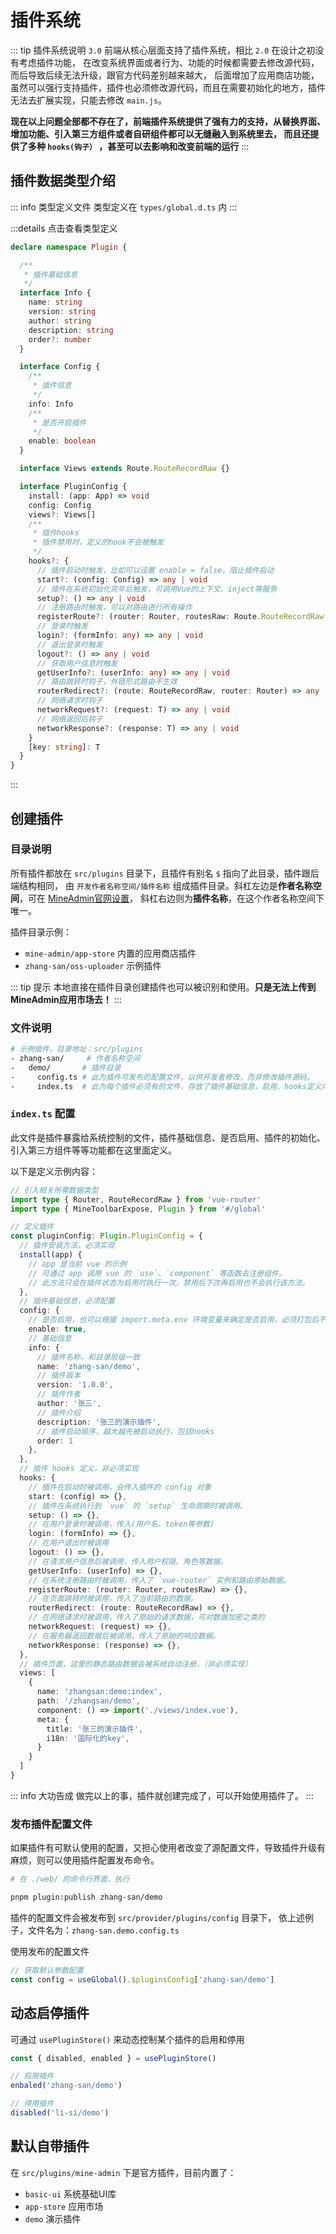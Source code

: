 # 插件系统

::: tip 插件系统说明
`3.0` 前端从核心层面支持了插件系统，相比 `2.0` 在设计之初没有考虑插件功能，
在改变系统界面或者行为、功能的时候都需要去修改源代码，而后导致后续无法升级，跟官方代码差别越来越大，
后面增加了应用商店功能，虽然可以强行支持插件，插件也必须修改源代码，而且在需要初始化的地方，插件无法去扩展实现，只能去修改 `main.js`。

**现在以上问题全部都不存在了，前端插件系统提供了强有力的支持，从替换界面、增加功能、引入第三方组件或者自研组件都可以无缝融入到系统里去，
而且还提供了多种 `hooks(钩子）` ，甚至可以去影响和改变前端的运行**
:::

## 插件数据类型介绍

::: info 类型定义文件
类型定义在 `types/global.d.ts` 内
:::

:::details 点击查看类型定义
```ts
declare namespace Plugin {

  /**
   * 插件基础信息
   */
  interface Info {
    name: string
    version: string
    author: string
    description: string
    order?: number
  }

  interface Config {
    /**
     * 插件信息
     */
    info: Info
    /**
     * 是否开启插件
     */
    enable: boolean
  }

  interface Views extends Route.RouteRecordRaw {}

  interface PluginConfig {
    install: (app: App) => void
    config: Config
    views?: Views[]
    /**
     * 插件hooks
     * 插件禁用时，定义的hook不会被触发
     */
    hooks?: {
      // 插件启动时触发，比如可以设置 enable = false，阻止插件启动
      start?: (config: Config) => any | void
      // 插件在系统初始化完毕后触发，可调用Vue的上下文、inject等服务
      setup?: () => any | void
      // 注册路由时触发，可以对路由进行所有操作
      registerRoute?: (router: Router, routesRaw: Route.RouteRecordRaw[] | Plugin.Views[] | MineRoute.routeRecord[]) => any | void
      // 登录时触发
      login?: (formInfo: any) => any | void
      // 退出登录时触发
      logout?: () => any | void
      // 获取用户信息时触发
      getUserInfo?: (userInfo: any) => any | void
      // 路由跳转时钩子，外链形式路由不生效
      routerRedirect?: (route: RouteRecordRaw, router: Router) => any | void
      // 网络请求时钩子
      networkRequest?: (request: T) => any | void
      // 网络返回后钩子
      networkResponse?: (response: T) => any | void
    }
    [key: string]: T
  }
}
```
:::

## 创建插件

### 目录说明
所有插件都放在 `src/plugins` 目录下，且插件有别名 `$` 指向了此目录，插件跟后端结构相同，
由 `开发作者名称空间/插件名称` 组成插件目录。斜杠左边是**作者名称空间**，可在 [MineAdmin官网设置](https://www.mineadmin.com)，
斜杠右边则为**插件名称**，在这个作者名称空间下唯一。

插件目录示例：
- `mine-admin/app-store`  内置的应用商店插件
- `zhang-san/oss-uploader` 示例插件

::: tip 提示
本地直接在插件目录创建插件也可以被识别和使用。**只是无法上传到MineAdmin应用市场去！**
:::

### 文件说明
```bash
# 示例插件，目录地址：src/plugins
- zhang-san/     # 作者名称空间
-   demo/       # 插件目录
-     config.ts # 此为插件可发布的配置文件，以供开发者修改，而非修改插件源码。
-     index.ts  # 此为每个插件必须有的文件，存放了插件基础信息，启用、hooks定义内容。

```

### `index.ts` 配置
此文件是插件暴露给系统控制的文件，插件基础信息、是否启用、插件的初始化、引入第三方组件等等功能都在这里面定义。

以下是定义示例内容：
```ts
// 引入相关所需数据类型
import type { Router, RouteRecordRaw } from 'vue-router'
import type { MineToolbarExpose, Plugin } from '#/global'

// 定义插件
const pluginConfig: Plugin.PluginConfig = {
  // 插件安装方法，必须实现
  install(app) {
    // app 是当前 vue 的示例
    // 可通过 app 调用 vue 的 `use`、`component` 等函数去注册组件。
    // 此方法只会在插件状态为启用时执行一次，禁用后下次再启用也不会执行该方法。
  },
  // 插件基础信息，必须配置
  config: {
    // 是否启用，也可以根据 import.meta.env 环境变量来确定是否启用，必须打包后不可使用。
    enable: true, 
    // 基础信息
    info: {
      // 插件名称，和目录层级一致
      name: 'zhang-san/demo',
      // 插件版本
      version: '1.0.0',
      // 插件作者
      author: '张三',
      // 插件介绍
      description: '张三的演示插件',
      // 插件启动顺序，越大越先被启动执行，包括hooks
      order: 1
    },
  },
  // 插件 hooks 定义，非必须实现
  hooks: {
    // 插件在启动时被调用，会传入插件的 config 对象
    start: (config) => {},
    // 插件在系统执行到 `vue` 的 `setup` 生命周期时被调用。
    setup: () => {},
    // 在用户登录时被调用，传入(用户名、token等参数)
    login: (formInfo) => {},
    // 在用户退出时被调用
    logout: () => {},
    // 在请求用户信息后被调用，传入用户权限、角色等数据。
    getUserInfo: (userInfo) => {},
    // 在系统注册路由时被调用，传入了 `vue-router` 实例和路由原始数据。
    registerRoute: (router: Router, routesRaw) => {},
    // 在页面跳转时被调用，传入了当前路由的数据。
    routerRedirect: (route: RouteRecordRaw) => {},
    // 在网络请求时被调用，传入了原始的请求数据，可对数据加密之类的
    networkRequest: (request) => {},
    // 在服务器返回数据后被调用，传入了原始的响应数据。
    networkResponse: (response) => {},
  },
  // 插件页面，这里的静态路由数据会被系统自动注册。（非必须实现）
  views: [
    {
      name: 'zhangsan:demo:index',
      path: '/zhangsan/demo',
      component: () => import('./views/index.vue'),
      meta: {
        title: '张三的演示插件',
        i18n: '国际化的key',
      }
    }
  ]
}
```

::: info 大功告成
做完以上的事，插件就创建完成了，可以开始使用插件了。
:::

### 发布插件配置文件
如果插件有可默认使用的配置，又担心使用者改变了源配置文件，导致插件升级有麻烦，则可以使用插件配置发布命令。
```bash
# 在 ./web/ 的命令行界面，执行

pnpm plugin:publish zhang-san/demo
```

插件的配置文件会被发布到 `src/provider/plugins/config` 目录下，
依上述例子，文件名为：`zhang-san.demo.config.ts`

使用发布的配置文件
```ts
// 获取默认参数配置
const config = useGlobal().$pluginsConfig['zhang-san/demo']
```

## 动态启停插件
可通过 `usePluginStore()` 来动态控制某个插件的启用和停用

```ts
const { disabled, enabled } = usePluginStore()

// 启用插件
enbaled('zhang-san/demo')

// 停用插件
disabled('li-si/demo')
```

## 默认自带插件
在 `src/plugins/mine-admin` 下是官方插件，目前内置了：

- `basic-ui` 系统基础UI库
- `app-store` 应用市场
- `demo` 演示插件
